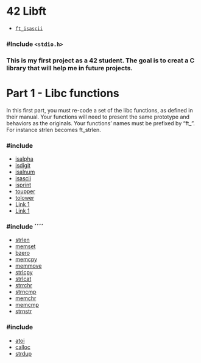 # 42 Libft


* [`ft_isascii`](libft/ft_isascii.c)

### #Include `<stdio.h>`

<div><h3>This is my first project as a 42 student. The goal is to creat a C library that will help me in future projects.</h3></div>
<div>
  <h1>Part 1 - Libc functions</h1>
  <p>In this first part, you must re-code a set of the libc functions, as defined in their
manual. Your functions will need to present the same prototype and behaviors as the originals. Your functions’ names must be prefixed by “ft_”. For instance strlen becomes
ft_strlen.</p>
  <h3>#include <ctype.h></h3>
    <ul>
     <li><a href="#">isalpha</a></li>
     <li><a href="#">isdigit</a></li>
     <li><a href="#">isalnum</a></li>
     <li><a href="#">isascii</a></li>
     <li><a href="#">isprint</a></li>
     <li><a href="#">toupper</a></li>
     <li><a href="#">tolower</a></li>
     <li><a href="#">Link 1</a></li>
     <li><a href="#">Link 1</a></li> 
    </ul>
   <h3>#include ´´<string.h>´´</h3> 
    <ul>
    <li><a href="#">strlen</a></li>
    <li><a href="#">memset</a></li>
    <li><a href="#">bzero</a></li>
    <li><a href="#">memcpy</a></li>
    <li><a href="#">memmove</a></li>
    <li><a href="#">strlcpy</a></li>
    <li><a href="#">strlcat</a></li>
    <li><a href="#">strrchr</a></li>
    <li><a href="#">strncmp</a></li> 
    <li><a href="#">memchr</a></li>
    <li><a href="#">memcmp</a></li>
    <li><a href="#">strnstr</a></li>     
    </ul>
     <h3>#include <stdlib.h></h3>
     <ul>
       <li><a href="#">atoi</a></li>
       <li><a href="#">calloc</a></li>
       <li><a href="#">strdup</a></li>
     </ul>
</div>

